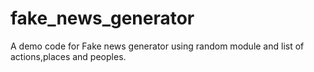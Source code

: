 # fake_news_generator
A demo code for Fake news generator using random module and list of actions,places and peoples.
